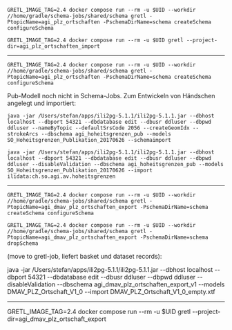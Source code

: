 
```
GRETL_IMAGE_TAG=2.4 docker compose run --rm -u $UID --workdir //home/gradle/schema-jobs/shared/schema gretl -PtopicName=agi_plz_ortschaften -PschemaDirName=schema createSchema configureSchema
```

```
GRETL_IMAGE_TAG=2.4 docker compose run --rm -u $UID gretl --project-dir=agi_plz_ortschaften_import
```

******************************

```
GRETL_IMAGE_TAG=2.4 docker compose run --rm -u $UID --workdir //home/gradle/schema-jobs/shared/schema gretl -PtopicName=agi_plz_ortschaften -PschemaDirName=schema createSchema configureSchema
```

Pub-Modell noch nicht in Schema-Jobs. Zum Entwickeln von Händschen angelegt und importiert:

```
java -jar /Users/stefan/apps/ili2pg-5.1.1/ili2pg-5.1.1.jar --dbhost localhost --dbport 54321 --dbdatabase edit --dbusr ddluser --dbpwd ddluser --nameByTopic --defaultSrsCode 2056 --createGeomIdx --strokeArcs --dbschema agi_hoheitsgrenzen_pub --models SO_Hoheitsgrenzen_Publikation_20170626 --schemaimport
```

```
java -jar /Users/stefan/apps/ili2pg-5.1.1/ili2pg-5.1.1.jar --dbhost localhost --dbport 54321 --dbdatabase edit --dbusr ddluser --dbpwd ddluser --disableValidation --dbschema agi_hoheitsgrenzen_pub --models SO_Hoheitsgrenzen_Publikation_20170626 --import ilidata:ch.so.agi.av.hoheitsgrenzen
```

******************************

```
GRETL_IMAGE_TAG=2.4 docker compose run --rm -u $UID --workdir //home/gradle/schema-jobs/shared/schema gretl -PtopicName=agi_dmav_plz_ortschaften_export -PschemaDirName=schema createSchema configureSchema
```

```
GRETL_IMAGE_TAG=2.4 docker compose run --rm -u $UID --workdir //home/gradle/schema-jobs/shared/schema gretl -PtopicName=agi_dmav_plz_ortschaften_export -PschemaDirName=schema dropSchema
```

(move to gretl-job, liefert basket und dataset records):

java -jar /Users/stefan/apps/ili2pg-5.1.1/ili2pg-5.1.1.jar --dbhost localhost --dbport 54321 --dbdatabase edit --dbusr ddluser --dbpwd ddluser --disableValidation --dbschema agi_dmav_plz_ortschaften_export_v1 --models DMAV_PLZ_Ortschaft_V1_0 --import DMAV_PLZ_Ortschaft_V1_0_empty.xtf

******************************

GRETL_IMAGE_TAG=2.4 docker compose run --rm -u $UID gretl --project-dir=agi_dmav_plz_ortschaft_export

